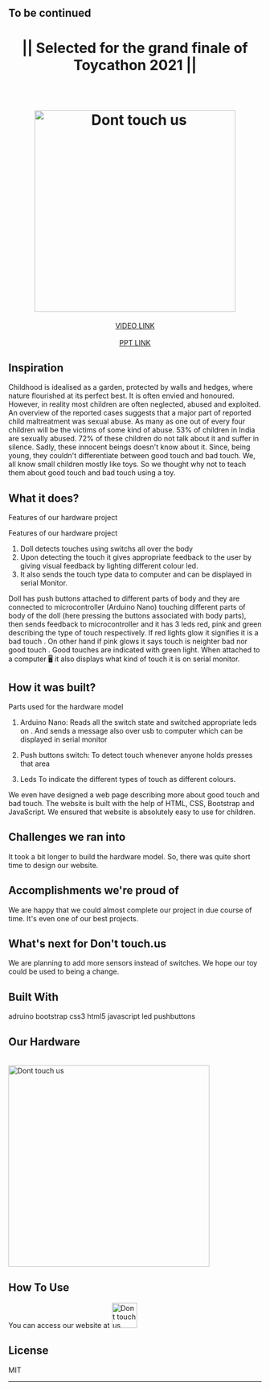 <h2>To be continued</h2>
<h1 align="center">|| Selected for the grand finale of Toycathon 2021 ||<h1>
<h1 align="center">
  <br>
  <a href="https://sushreesatarupa.github.io/Good-touch--Bad-touch/"><img src="https://github.com/Sushreesatarupa/Good-touch--Bad-touch/blob/main/assets/images/logo.png" alt="Dont touch us" width="400"></a>
  <br>
</h1>

<p align="center">
  <a href="https://youtu.be/TZodPAPkXdg">
    VIDEO LINK
  </a>
  <br><br>
  <a href=" ">
    PPT LINK
  </a>
  
</p>


## Inspiration
Childhood is idealised as a garden, protected by walls and hedges, where nature flourished at its perfect best. It is often envied and honoured. However, in reality most children are often neglected, abused and exploited. An overview of the reported cases suggests that a major part of reported child maltreatment was sexual abuse. As many as one out of every four children will be the victims of some kind of abuse. 53% of children in India are sexually abused. 72% of these children do not talk about it and suffer in silence. Sadly, these innocent beings doesn't know about it. Since, being young, they couldn't differentiate between good touch and bad touch. We, all know small children mostly like toys. So we thought why not to teach them about good touch and bad touch using a toy.

## What it does?
Features of our hardware project

Features of our hardware project
1. Doll detects touches using switchs all over the body 
2. Upon detecting the touch it gives appropriate feedback to the user by giving visual feedback by lighting different colour led.
3. It also sends the touch type data to computer and can be displayed in serial Monitor.

Doll has push buttons attached to different parts of body and they are connected to microcontroller (Arduino Nano) touching different parts of body of the doll (here pressing the buttons associated with body parts), then sends feedback to microcontroller and it has 3 leds red, pink and green describing the type of touch respectively. 
If red lights glow it signifies it is a bad touch .
On other hand if pink glows it says touch is neighter bad nor good touch .
Good touches are indicated with green light.
When attached to a computer 🖥️ it also displays what kind of touch it is on serial monitor.


## How it was built?

Parts used for the hardware model
1. Arduino Nano:
Reads all the switch state and switched appropriate leds on . And sends a message also over usb to computer which can be displayed in serial  monitor

2. Push buttons switch:
 To detect touch whenever anyone holds presses that area

3. Leds
To indicate the different types of touch as different colours.

We even have designed a web page describing more about good touch and bad touch. The website is built with the help of HTML, CSS, Bootstrap and JavaScript. We ensured that website is absolutely easy to use for children.


## Challenges we ran into
It took a bit longer to build the hardware model. So, there was quite short time to design our website.

## Accomplishments we're proud of
We are happy that we could almost complete our project in due course of time. It's even one of our best projects.

## What's next for Don't touch.us
We are planning to add more sensors instead of switches. We hope our toy could be used to being a change.

## Built With
adruino
bootstrap
css3
html5
javascript
led
pushbuttons

## Our Hardware
<br>
  <a  href="https://https://sushreesatarupa.github.io/Good-touch--Bad-touch/"><img align="center" src="https://github.com/Sushreesatarupa/Good-touch--Bad-touch/blob/main/assets/images/1.jpg" alt="Dont touch us" width="400"></a>
  <br>
  
## How To Use

You can access our website at <a href="https://sushreesatarupa.github.io/Good-touch--Bad-touch/"><img src="https://github.com/Sushreesatarupa/Good-touch--Bad-touch/blob/main/assets/images/logo.png" alt="Dont touch us" width="50"></a>

## License

MIT

---
